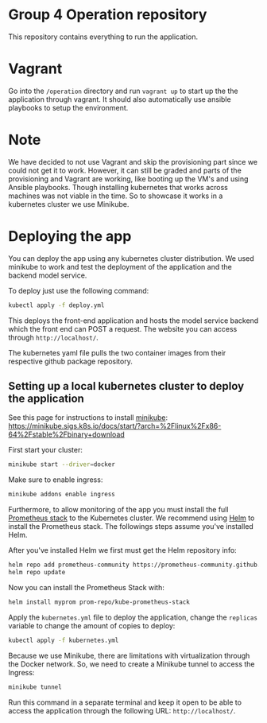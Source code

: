 # Group 4 Operation repository
This repository contains everything to run the application.

# Vagrant
Go into the `/operation` directory and run `vagrant up` to start up the the application through vagrant. It should also automatically use ansible playbooks to setup the environment.

# Note
We have decided to not use Vagrant and skip the provisioning part since we could not get it to work. However, it can still be graded and parts of the provisioning and Vagrant are working, like booting up the VM's and using Ansible playbooks. Though installing kubernetes that works across machines was not viable in the time. So to showcase it works in a kubernetes cluster we use Minikube.

# Deploying the app
You can deploy the app using any kubernetes cluster distribution. We used minikube to work and test the deployment of the application and the backend model service. 

To deploy just use the following command:

```bash
kubectl apply -f deploy.yml
```

This deploys the front-end application and hosts the model service backend which the front end can POST a request. The website you can access through `http://localhost/`.

The kubernetes yaml file pulls the two container images from their respective github package repository.

## Setting up a local kubernetes cluster to deploy the application
See this page for instructions to install [minikube](https://minikube.sigs.k8s.io/docs/): https://minikube.sigs.k8s.io/docs/start/?arch=%2Flinux%2Fx86-64%2Fstable%2Fbinary+download

First start your cluster:

```bash
minikube start --driver=docker
```

Make sure to enable ingress:
```bash
minikube addons enable ingress
```

Furthermore, to allow monitoring of the app you must install the full [Prometheus stack](https://artifacthub.io/packages/helm/prometheus-community/kube-prometheus-stack) to the Kubernetes cluster. We recommend using [Helm](https://helm.sh/) to install the Prometheus stack. The followings steps assume you've installed Helm.

After you've installed Helm we first must get the Helm repository info:

```bash
helm repo add prometheus-community https://prometheus-community.github.io/helm-charts
helm repo update
```

Now you can install the Prometheus Stack with:

```bash
helm install myprom prom-repo/kube-prometheus-stack
```

Apply the `kubernetes.yml` file to deploy the application, change the `replicas` variable to change the amount of copies to deploy:

```bash
kubectl apply -f kubernetes.yml
```

Because we use Minikube, there are limitations with virtualization through the Docker network. So, we need to create a Minikube tunnel to access the Ingress:

```bash
minikube tunnel
```

Run this command in a separate terminal and keep it open to be able to access the application through the following URL: `http://localhost/`.

